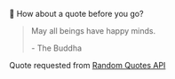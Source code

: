 📣 How about a quote before you go?

> May all beings have happy minds.
>
> <p>- The Buddha</p>

Quote requested from [Random Quotes API](https://github.com/lukePeavey/quotable)
